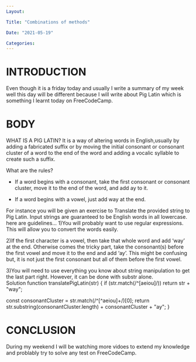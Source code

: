 ```yaml
---
Layout:

Title: "Combinations of methods"

Date: "2021-05-19"

Categories:
---
```



# INTRODUCTION
Even though it is a friday today and usually I write a summary of my week well this day will be different because I will write about Pig Latin which is something I learnt today on FreeCodeCamp.


# BODY

WHAT IS A PIG LATIN?
It is a way of altering words in English,usually by adding a fabricated suffix or by moving the initial consonant or consonant cluster of a word to the end of the word and adding a vocalic syllable to create such a suffix.

What are the rules?
- If a word begins with a consonant, take the first consonant or consonant cluster, move it to the end of the word, and add ay to it.

- If a word begins with a vowel, just add way at the end.

For instance you will be given an exercise to Translate the provided string to Pig Latin. Input strings are guaranteed to be English words in all lowercase.
here are guidelines...
1)You will probably want to use regular expressions. This will allow you to convert the words easily.

2)If the first character is a vowel, then take that whole word and add ‘way’ at the end. Otherwise comes the tricky part, take the consonant(s) before the first vowel and move it to the end and add ‘ay’. This might be confusing but, it is not just the first consonant but all of them before the first vowel.

3)You will need to use everything you know about string manipulation to get the last part right. However, it can be done with substr alone. <br>
Solution
function translatePigLatin(str) {
  if (str.match(/^[aeiou]/)) return str + "way";

  const consonantCluster = str.match(/^[^aeiou]+/)[0];
  return str.substring(consonantCluster.length) + consonantCluster + "ay";
}
# CONCLUSION
During my weekend I will be watching more vidoes to extend my knowledge and problably try to solve any test on FreeCodeCamp.